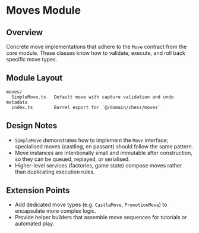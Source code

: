 # Moves Module

## Overview
Concrete move implementations that adhere to the `Move` contract from the core module. These classes know how to validate, execute, and roll back specific move types.

## Module Layout
```
moves/
  SimpleMove.ts   Default move with capture validation and undo metadata
  index.ts        Barrel export for `@/domain/chess/moves`
```

## Design Notes
- `SimpleMove` demonstrates how to implement the `Move` interface; specialised moves (castling, en passant) should follow the same pattern.
- Move instances are intentionally small and immutable after construction, so they can be queued, replayed, or serialised.
- Higher-level services (factories, game state) compose moves rather than duplicating execution rules.

## Extension Points
- Add dedicated move types (e.g. `CastleMove`, `PromotionMove`) to encapsulate more complex logic.
- Provide helper builders that assemble move sequences for tutorials or automated play.
